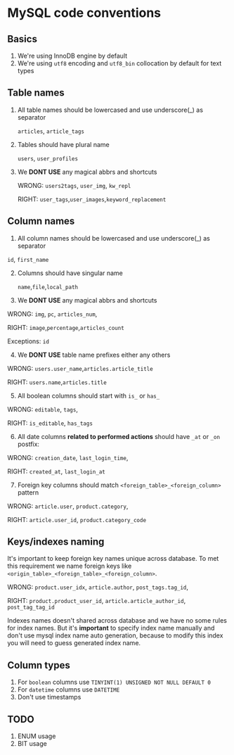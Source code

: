 # MySQL code conventions

## Basics

1. We're using InnoDB engine by default
2. We're using `utf8` encoding and `utf8_bin` collocation by default for text types

## Table names

1. All table names should be lowercased and use underscore(_) as separator

   `articles`, `article_tags`
   
2. Tables should have plural name 

   `users`, `user_profiles`
3. We __DONT USE__ any magical abbrs and shortcuts 
   
   WRONG: `users2tags`, `user_img`, `kw_repl`

   RIGHT: `user_tags`,`user_images`,`keyword_replacement`

## Column names

1. All column names should be lowercased and use underscore(_) as separator

  `id`, `first_name`
  
2. Columns should have singular name
   
   `name`,`file`,`local_path`

3. We __DONT USE__ any magical abbrs and shortcuts 

  WRONG: `img`, `pc`, `articles_num`, 
  
  RIGHT: `image`,`percentage`,`articles_count`
  
  Exceptions: `id`
  
4. We __DONT USE__ table name prefixes either any others 

  WRONG: `users.user_name`,`articles.article_title`
  
  RIGHT: `users.name`,`articles.title`
  
5. All boolean columns should start with `is_` or `has_` 
   
  WRONG: `editable`, `tags`, 

  RIGHT: `is_editable`, `has_tags`
  
6. All date columns __related to performed actions__ should have `_at` or `_on` postfix: 
  
  WRONG: `creation_date`, `last_login_time`, 
  
  RIGHT: `created_at`, `last_login_at`

7. Foreign key columns should match `<foreign_table>_<foreign_column>` pattern 

  WRONG: `article.user`, `product.category`, 
  
  RIGHT: `article.user_id`, `product.category_code`

## Keys/indexes naming

It's important to keep foreign key names unique across database. 
To met this requirement we name foreign keys like `<origin_table>_<foreign_table>_<foreign_column>`.

WRONG: `product.user_idx`, `article.author`, `post_tags.tag_id`, 

RIGHT: `product.product_user_id`, `article.article_author_id`, `post_tag_tag_id`

Indexes names doesn't shared across database and we have no some rules for index names.
But it's __important__ to specify index name manually and don't use mysql index name auto generation, because to modify this index you will need to guess generated index name.

## Column types

1. For `boolean` columns use `TINYINT(1) UNSIGNED NOT NULL DEFAULT 0`
2. For `datetime` columns use `DATETIME`
3. Don't use timestamps

## TODO

1. ENUM usage
2. BIT usage

